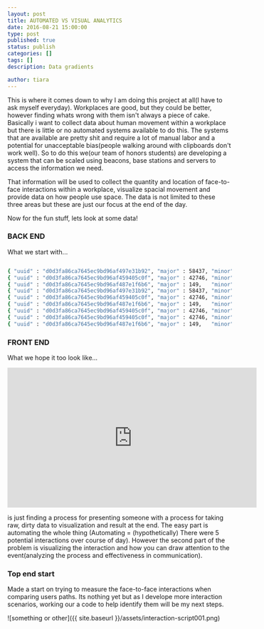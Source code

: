 ```yaml
---
layout: post
title: AUTOMATED VS VISUAL ANALYTICS
date: 2016-08-21 15:00:00
type: post
published: true
status: publish
categories: []
tags: []
description: Data gradients

author: tiara
---
```


This is where it comes down to why I am doing this project at all(I have to ask myself everyday). Workplaces are good, but they could be better, however finding whats wrong with them isn't always a piece of cake. Basically i want to collect data about human movement within a workplace but there is little or no automated systems available to do this. The systems that are available are pretty shit and require a lot of manual labor and a potential for unacceptable bias(people walking around with clipboards don't work well). So to do this we(our team of honors students) are developing a system that can be scaled using beacons, base stations and servers to access the information we need. 

That information will be used to collect the quantity and location of face-to-face interactions within a workplace, visualize spacial movement and provide data on how people use space. The data is not limited to these three areas but these are just our focus at the end of the day. 

Now for the fun stuff, lets look at some data!

### BACK END

What we start with...

~~~ bash 

{ "uuid" : "d0d3fa86ca7645ec9bd96af497e31b92", "major" : 58437, "minor" : 57905, "rssi" : -88, "agentId" : "RPI002", "time" : 1467101011808 },
{ "uuid" : "d0d3fa86ca7645ec9bd96af459405c0f", "major" : 42746, "minor" : 49413, "rssi" : -61, "agentId" : "RPI002", "time" : 1467101012758 },
{ "uuid" : "d0d3fa86ca7645ec9bd96af487e1f6b6", "major" : 149,   "minor" : 25502, "rssi" : -78, "agentId" : "RPI004", "time" : 1467101657316 },
{ "uuid" : "d0d3fa86ca7645ec9bd96af497e31b92", "major" : 58437, "minor" : 57905, "rssi" : -84, "agentId" : "RPI002", "time" : 1467101915059 },
{ "uuid" : "d0d3fa86ca7645ec9bd96af459405c0f", "major" : 42746, "minor" : 49413, "rssi" : -56, "agentId" : "RPI002", "time" : 1467101922934 },
{ "uuid" : "d0d3fa86ca7645ec9bd96af487e1f6b6", "major" : 149,   "minor" : 25502, "rssi" : -68, "agentId" : "RPI002", "time" : 1467102157526 },
{ "uuid" : "d0d3fa86ca7645ec9bd96af459405c0f", "major" : 42746, "minor" : 49413, "rssi" : -75, "agentId" : "RPI002", "time" : 1467102163137 },
{ "uuid" : "d0d3fa86ca7645ec9bd96af459405c0f", "major" : 42746, "minor" : 49413, "rssi" : -61, "agentId" : "RPI002", "time" : 1467102173493 },
{ "uuid" : "d0d3fa86ca7645ec9bd96af487e1f6b6", "major" : 149,   "minor" : 25502, "rssi" : -69, "agentId" : "RPI002", "time" : 1467102178023 },

~~~ 

### FRONT END 

What we hope it too look like...

<iframe width="560" height="315" src="https://www.youtube.com/embed/8arjqQBc22A" frameborder="0" allowfullscreen></iframe> 

is just finding a process for presenting someone with a process for taking raw, dirty data to visualization and result at the end. The easy part is automating the whole thing (Automating = (hypothetically) There were 5 potential interactions over course of day). However the second part of the problem is visualizing the interaction and how you can draw attention to the event(analyzing the process and effectiveness in communication). 

### Top end start 

Made a start on trying to measure the face-to-face interactions when comparing users paths. Its nothing yet but as I develope more interaction scenarios, working our a code to help identify them will be my next steps. 

![something or other]({{ site.baseurl }}/assets/interaction-script001.png)
